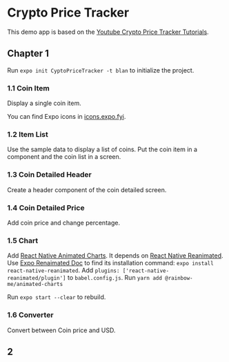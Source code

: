 # Crypto Price Tracker

This demo app is based on the [Youtube Crypto Price Tracker Tutorials](https://www.youtube.com/playlist?list=PLY3ncAV1dSVDcxSwME2axkJmu5lcJqW0t).

## Chapter 1

Run `expo init CyptoPriceTracker -t blan` to initialize the project.

### 1.1 Coin Item

Display a single coin item.

You can find Expo icons in [icons.expo.fyi](https://icons.expo.fyi/).

### 1.2 Item List

Use the sample data to display a list of coins. Put the coin item in a component and the coin list in a screen.

### 1.3 Coin Detailed Header

Create a header component of the coin detailed screen.

### 1.4 Coin Detailed Price

Add coin price and change percentage.

### 1.5 Chart

Add [React Native Animated Charts](https://github.com/rainbow-me/react-native-animated-charts). It depends on [React Native Reanimated](https://docs.swmansion.com/react-native-reanimated/). Use [Expo Renaimated Doc](https://docs.expo.dev/versions/latest/sdk/reanimated/) to find its installation command: `expo install react-native-reanimated`. Add `plugins: ['react-native-reanimated/plugin']` to `babel.config.js`. Run `yarn add @rainbow-me/animated-charts`

Run `expo start --clear` to rebuild.

### 1.6 Converter

Convert between Coin price and USD.

## 2
